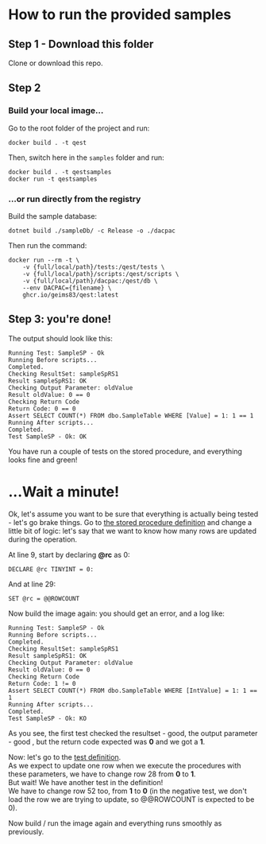 # How to run the provided samples

## Step 1 - Download this folder
Clone or download this repo.

## Step 2
### Build your local image...
Go to the root folder of the project and run:
```
docker build . -t qest
```
Then, switch here in the `samples` folder and run:
```
docker build . -t qestsamples
docker run -t qestsamples
```
### ...or run directly from the registry
Build the sample database:
```
dotnet build ./sampleDb/ -c Release -o ./dacpac
```

Then run the command:
```
docker run --rm -t \
    -v {full/local/path}/tests:/qest/tests \
    -v {full/local/path}/scripts:/qest/scripts \
    -v {full/local/path}/dacpac:/qest/db \
    --env DACPAC={filename} \
    ghcr.io/geims83/qest:latest
``` 

## Step 3: you're done!
The output should look like this:
``` 
Running Test: SampleSP - Ok
Running Before scripts...
Completed.
Checking ResultSet: sampleSpRS1
Result sampleSpRS1: OK
Checking Output Parameter: oldValue
Result oldValue: 0 == 0
Checking Return Code
Return Code: 0 == 0
Assert SELECT COUNT(*) FROM dbo.SampleTable WHERE [Value] = 1: 1 == 1
Running After scripts...
Completed.
Test SampleSP - Ok: OK
``` 

You have run a couple of tests on the stored procedure, and everything looks fine and green!

# ...Wait a minute!
Ok, let's assume you want to be sure that everything is actually being tested - let's go brake things.
Go to [the stored procedure definition](sampleDb/dbo/Stored%20Procedures/SampleSP.sql) and change a little bit of logic: let's say that we want to know how many rows are updated during the operation.

At line 9, start by declaring **@rc** as 0:
```
DECLARE @rc TINYINT = 0:
```

And at line 29:
```
SET @rc = @@ROWCOUNT
```

Now build the image again: you should get an error, and a log like:
```
Running Test: SampleSP - Ok
Running Before scripts...
Completed.
Checking ResultSet: sampleSpRS1
Result sampleSpRS1: OK
Checking Output Parameter: oldValue
Result oldValue: 0 == 0
Checking Return Code
Return Code: 1 != 0
Assert SELECT COUNT(*) FROM dbo.SampleTable WHERE [IntValue] = 1: 1 == 1
Running After scripts...
Completed.
Test SampleSP - Ok: KO
```
As you see, the first test checked the resultset - good, the output parameter - good , but the return code expected was **0** and we got a **1**.

Now: let's go to the [test definition](tests/sampleSp.yml).<br>
As we expect to update one row when we execute the procedures with these parameters, we have to change row 28 from **0** to **1**.<br>
But wait! We have another test in the definition!<br>
We have to change row 52 too, from **1** to **0** (in the negative test, we don't load the row we are trying to update, so @@ROWCOUNT is expected to be 0).

Now build / run the image again and everything runs smoothly as previously.